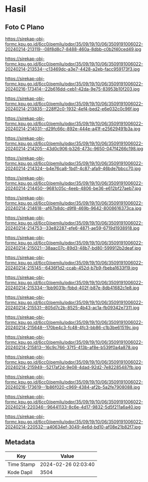 # Hasil

## Foto C Plano

https://sirekap-obj-formc.kpu.go.id/6cc0/pemilu/pdpr/35/09/19/10/06/3509191006022-20240214-213119--08f8d8c7-8488-460a-8dbb-c0b2f40ced49.jpg

https://sirekap-obj-formc.kpu.go.id/6cc0/pemilu/pdpr/35/09/19/10/06/3509191006022-20240214-213534--c13469dc-a3e7-4428-a2eb-facc959173f3.jpg

https://sirekap-obj-formc.kpu.go.id/6cc0/pemilu/pdpr/35/09/19/10/06/3509191006022-20240216-173414--22b616dd-ceb1-42da-9e75-83953b10f203.jpg

https://sirekap-obj-formc.kpu.go.id/6cc0/pemilu/pdpr/35/09/19/10/06/3509191006022-20240214-213835--228ff2c0-1932-4ef4-bed2-e6e032c0c96f.jpg

https://sirekap-obj-formc.kpu.go.id/6cc0/pemilu/pdpr/35/09/19/10/06/3509191006022-20240214-214031--d29fc66c-892e-444e-a41f-e25629491b3a.jpg

https://sirekap-obj-formc.kpu.go.id/6cc0/pemilu/pdpr/35/09/19/10/06/3509191006022-20240214-214205--43d0c906-b326-473c-9650-047f4266c198.jpg

https://sirekap-obj-formc.kpu.go.id/6cc0/pemilu/pdpr/35/09/19/10/06/3509191006022-20240214-214324--b4e76ca8-1bd1-4c87-afa9-46bde7bbcc70.jpg

https://sirekap-obj-formc.kpu.go.id/6cc0/pemilu/pdpr/35/09/19/10/06/3509191006022-20240214-214450--9681c05c-4eeb-4806-be36-e612bf27aeb7.jpg

https://sirekap-obj-formc.kpu.go.id/6cc0/pemilu/pdpr/35/09/19/10/06/3509191006022-20240214-214618--af67b8dc-d9f8-469b-9642-8008616373ca.jpg

https://sirekap-obj-formc.kpu.go.id/6cc0/pemilu/pdpr/35/09/19/10/06/3509191006022-20240214-214753--33e82287-efe6-4871-ae59-6719d1938918.jpg

https://sirekap-obj-formc.kpu.go.id/6cc0/pemilu/pdpr/35/09/19/10/06/3509191006022-20240214-215021--38aac07c-89d3-48b7-bd80-599912b2deaf.jpg

https://sirekap-obj-formc.kpu.go.id/6cc0/pemilu/pdpr/35/09/19/10/06/3509191006022-20240214-215145--6436f1d2-ccab-452d-b7b9-fbeba1633f19.jpg

https://sirekap-obj-formc.kpu.go.id/6cc0/pemilu/pdpr/35/09/19/10/06/3509191006022-20240214-215334--1bb9031b-fbbd-402f-b87e-8db41682c1e8.jpg

https://sirekap-obj-formc.kpu.go.id/6cc0/pemilu/pdpr/35/09/19/10/06/3509191006022-20240214-215531--805d7c2b-8525-4b43-ac1a-fb09342e7311.jpg

https://sirekap-obj-formc.kpu.go.id/6cc0/pemilu/pdpr/35/09/19/10/06/3509191006022-20240214-215648--170be4c3-fc48-4fc3-bb86-c1b3be61519c.jpg

https://sirekap-obj-formc.kpu.go.id/6cc0/pemilu/pdpr/35/09/19/10/06/3509191006022-20240214-215813--16c9c766-37f5-413b-af8e-b539f0a4a878.jpg

https://sirekap-obj-formc.kpu.go.id/6cc0/pemilu/pdpr/35/09/19/10/06/3509191006022-20240214-215949--5217af2d-9e08-4dad-92d2-7e82285487fb.jpg

https://sirekap-obj-formc.kpu.go.id/6cc0/pemilu/pdpr/35/09/19/10/06/3509191006022-20240216-173619--1b86f020-c969-4384-af2b-5a2fe7908088.jpg

https://sirekap-obj-formc.kpu.go.id/6cc0/pemilu/pdpr/35/09/19/10/06/3509191006022-20240214-220346--96441133-8c6e-4d17-9832-5d5f211a6a40.jpg

https://sirekap-obj-formc.kpu.go.id/6cc0/pemilu/pdpr/35/09/19/10/06/3509191006022-20240214-220532--a40634ef-3049-4e6d-bd10-af08e21b82f7.jpg


## Metadata

| Key        | Value               |
| ---------- | ------------------- |
| Time Stamp | 2024-02-26 02:03:40 |
| Kode Dapil | 3504                |



